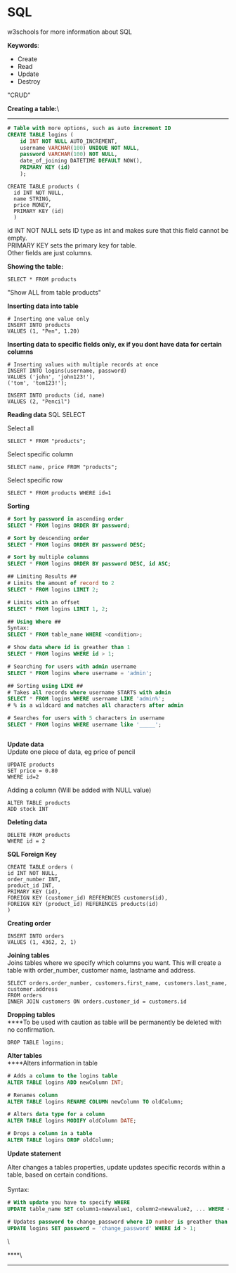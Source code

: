 # SQL

w3schools for more information about SQL

**Keywords**:

* Create
* Read
* Update
* Destroy&#x20;

"CRUD"

**Creating a table:**\
****

```sql
# Table with more options, such as auto increment ID
CREATE TABLE logins (
    id INT NOT NULL AUTO_INCREMENT,
    username VARCHAR(100) UNIQUE NOT NULL,
    password VARCHAR(100) NOT NULL,
    date_of_joining DATETIME DEFAULT NOW(),
    PRIMARY KEY (id)
    );
```



```
CREATE TABLE products (
  id INT NOT NULL, 
  name STRING,
  price MONEY,
  PRIMARY KEY (id)
  )
```

id INT NOT NULL sets ID type as int and makes sure that this field cannot be empty.\
PRIMARY KEY sets the primary key for table. \
Other fields are just columns.

**Showing the table:**

```
SELECT * FROM products 
```

"Show ALL from table products"

**Inserting data into table**

```
# Inserting one value only
INSERT INTO products
VALUES (1, "Pen", 1.20)
```

**Inserting data to specific fields only, ex if you dont have data for certain columns**

```shell-session
# Inserting values with multiple records at once
INSERT INTO logins(username, password) 
VALUES ('john', 'john123!'), 
('tom', 'tom123!');
```

```
INSERT INTO products (id, name)
VALUES (2, "Pencil")
```



**Reading data** SQL SELECT

Select all

```
SELECT * FROM "products";
```

Select specific column

```
SELECT name, price FROM "products"; 
```

Select specific row

```
SELECT * FROM products WHERE id=1
```

**Sorting**

```sql
# Sort by password in ascending order 
SELECT * FROM logins ORDER BY password;

# Sort by descending order
SELECT * FROM logins ORDER BY password DESC;

# Sort by multiple columns
SELECT * FROM logins ORDER BY password DESC, id ASC;

## Limiting Results ##
# Limits the amount of record to 2 
SELECT * FROM logins LIMIT 2;

# Limits with an offset
SELECT * FROM logins LIMIT 1, 2;

## Using Where ## 
Syntax:
SELECT * FROM table_name WHERE <condition>;

# Show data where id is greather than 1
SELECT * FROM logins WHERE id > 1;

# Searching for users with admin username 
SELECT * FROM logins where username = 'admin';

## Sorting using LIKE ##
# Takes all records where username STARTS with admin
SELECT * FROM logins WHERE username LIKE 'admin%';
# % is a wildcard and matches all characters after admin

# Searches for users with 5 characters in username
SELECT * FROM logins WHERE username like '_____';



```

**Update data** \
Update one piece of data, eg price of pencil

```
UPDATE products
SET price = 0.80
WHERE id=2
```

Adding a column (Will be added with NULL value)

```
ALTER TABLE products
ADD stock INT
```

**Deleting data**

```
DELETE FROM products
WHERE id = 2
```

**SQL Foreign Key**

```
CREATE TABLE orders (
id INT NOT NULL,
order_number INT,
product_id INT, 
PRIMARY KEY (id),
FOREIGN KEY (customer_id) REFERENCES customers(id),
FOREIGN KEY (product_id) REFERENCES products(id)
)
```

**Creating order**

```
INSERT INTO orders
VALUES (1, 4362, 2, 1)
```

**Joining tables** \
Joins tables where we specify which columns you want. This will create a table with order\_number, customer name, lastname and address.

```
SELECT orders.order_number, customers.first_name, customers.last_name, customer.address
FROM orders 
INNER JOIN customers ON orders.customer_id = customers.id
```

**Dropping tables**\
****To be used with caution as table will be permanently be deleted with no confirmation.&#x20;

```shell-session
DROP TABLE logins;
```

**Alter tables**\
****Alters information in table

```sql
# Adds a column to the logins table
ALTER TABLE logins ADD newColumn INT;

# Renames column 
ALTER TABLE logins RENAME COLUMN newColumn TO oldColumn;

# Alters data type for a column
ALTER TABLE logins MODIFY oldColumn DATE;

# Drops a column in a table
ALTER TABLE logins DROP oldColumn;
```

**Update statement**

Alter changes a tables properties, update updates specific records within a table, based on certain conditions.\
&#x20;\
Syntax:&#x20;

```sql
# With update you have to specify WHERE
UPDATE table_name SET column1=newvalue1, column2=newvalue2, ... WHERE <condition>;

# Updates password to change_password where ID number is greather than 1
UPDATE logins SET password = 'change_password' WHERE id > 1;
```

\


****\
****
